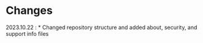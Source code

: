 # Changes

2023.10.22
:    * Changed repository structure and added about, security, and support info files

